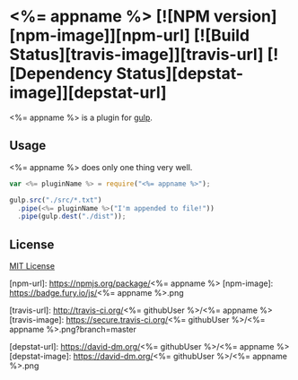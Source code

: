 # <%= appname %> [![NPM version][npm-image]][npm-url] [![Build Status][travis-image]][travis-url] [![Dependency Status][depstat-image]][depstat-url]

<%= appname %> is a plugin for [gulp](https://github.com/wearefractal/gulp).

## Usage

<%= appname %> does only one thing very well.

```javascript
var <%= pluginName %> = require("<%= appname %>");

gulp.src("./src/*.txt")
  .pipe(<%= pluginName %>("I'm appended to file!"))
  .pipe(gulp.dest("./dist"));
```

## License

[MIT License](http://en.wikipedia.org/wiki/MIT_License)

[npm-url]: https://npmjs.org/package/<%= appname %>
[npm-image]: https://badge.fury.io/js/<%= appname %>.png

[travis-url]: http://travis-ci.org/<%= githubUser %>/<%= appname %>
[travis-image]: https://secure.travis-ci.org/<%= githubUser %>/<%= appname %>.png?branch=master

[depstat-url]: https://david-dm.org/<%= githubUser %>/<%= appname %>
[depstat-image]: https://david-dm.org/<%= githubUser %>/<%= appname %>.png
